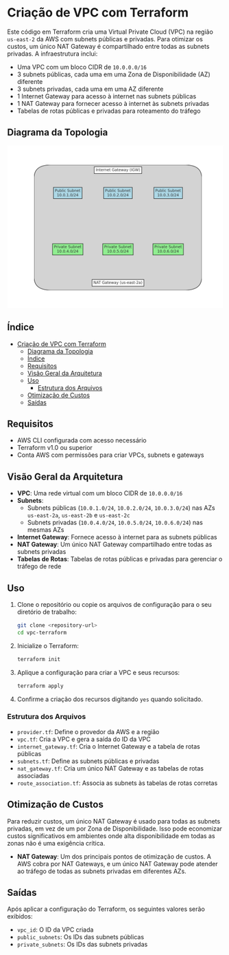 
# Criação de VPC com Terraform

Este código em Terraform cria uma Virtual Private Cloud (VPC) na região `us-east-2` da AWS com subnets públicas e privadas. Para otimizar os custos, um único NAT Gateway é compartilhado entre todas as subnets privadas. A infraestrutura inclui:

- Uma VPC com um bloco CIDR de `10.0.0.0/16`
- 3 subnets públicas, cada uma em uma Zona de Disponibilidade (AZ) diferente
- 3 subnets privadas, cada uma em uma AZ diferente
- 1 Internet Gateway para acesso à internet nas subnets públicas
- 1 NAT Gateway para fornecer acesso à internet às subnets privadas
- Tabelas de rotas públicas e privadas para roteamento do tráfego

## Diagrama da Topologia

![Topologia da VPC](./image/vpc_topology.png)

## Índice
- [Criação de VPC com Terraform](#criação-de-vpc-com-terraform)
  - [Diagrama da Topologia](#diagrama-da-topologia)
  - [Índice](#índice)
  - [Requisitos](#requisitos)
  - [Visão Geral da Arquitetura](#visão-geral-da-arquitetura)
  - [Uso](#uso)
    - [Estrutura dos Arquivos](#estrutura-dos-arquivos)
  - [Otimização de Custos](#otimização-de-custos)
  - [Saídas](#saídas)

## Requisitos

- AWS CLI configurada com acesso necessário
- Terraform v1.0 ou superior
- Conta AWS com permissões para criar VPCs, subnets e gateways

## Visão Geral da Arquitetura

- **VPC**: Uma rede virtual com um bloco CIDR de `10.0.0.0/16`
- **Subnets**: 
  - Subnets públicas (`10.0.1.0/24`, `10.0.2.0/24`, `10.0.3.0/24`) nas AZs `us-east-2a`, `us-east-2b` e `us-east-2c`
  - Subnets privadas (`10.0.4.0/24`, `10.0.5.0/24`, `10.0.6.0/24`) nas mesmas AZs
- **Internet Gateway**: Fornece acesso à internet para as subnets públicas
- **NAT Gateway**: Um único NAT Gateway compartilhado entre todas as subnets privadas
- **Tabelas de Rotas**: Tabelas de rotas públicas e privadas para gerenciar o tráfego de rede

## Uso

1. Clone o repositório ou copie os arquivos de configuração para o seu diretório de trabalho:
   ```bash
   git clone <repository-url>
   cd vpc-terraform
   ```

2. Inicialize o Terraform:
   ```bash
   terraform init
   ```

3. Aplique a configuração para criar a VPC e seus recursos:
   ```bash
   terraform apply
   ```

4. Confirme a criação dos recursos digitando `yes` quando solicitado.

### Estrutura dos Arquivos

- `provider.tf`: Define o provedor da AWS e a região
- `vpc.tf`: Cria a VPC e gera a saída do ID da VPC
- `internet_gateway.tf`: Cria o Internet Gateway e a tabela de rotas públicas
- `subnets.tf`: Define as subnets públicas e privadas
- `nat_gateway.tf`: Cria um único NAT Gateway e as tabelas de rotas associadas
- `route_association.tf`: Associa as subnets às tabelas de rotas corretas

## Otimização de Custos

Para reduzir custos, um único NAT Gateway é usado para todas as subnets privadas, em vez de um por Zona de Disponibilidade. Isso pode economizar custos significativos em ambientes onde alta disponibilidade em todas as zonas não é uma exigência crítica.

- **NAT Gateway**: Um dos principais pontos de otimização de custos. A AWS cobra por NAT Gateways, e um único NAT Gateway pode atender ao tráfego de todas as subnets privadas em diferentes AZs.

## Saídas

Após aplicar a configuração do Terraform, os seguintes valores serão exibidos:

- `vpc_id`: O ID da VPC criada
- `public_subnets`: Os IDs das subnets públicas
- `private_subnets`: Os IDs das subnets privadas
